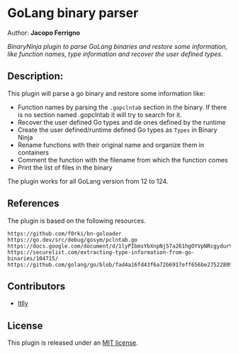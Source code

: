 # GoLang binary parser
Author: **Jacopo Ferrigno**

_BinaryNinja plugin to parse GoLang binaries and restore some information, like function names, type information and recover the user defined types._

## Description:

This plugin will parse a go binary and restore some information like:

- Function names by parsing the `.gopclntab` section in the binary. If there is no section named .gopclntab it will try to search for it.
- Recover the user defined Go types and de ones defined by the runtime
- Create the user defined/runtime defined Go types as `Types` in Binary Ninja
- Rename functions with their original name and organize them in containers
- Comment the function with the filename from which the function comes
- Print the list of files in the binary

The plugin works for all GoLang version from 12 to 124.

## References

The plugin is based on the following resources.

	https://github.com/f0rki/bn-goloader
	https://go.dev/src/debug/gosym/pclntab.go
	https://docs.google.com/document/d/1lyPIbmsYbXnpNj57a261hgOYVpNRcgydurVQIyZOz_o/pub
	https://securelist.com/extracting-type-information-from-go-binaries/104715/
	https://github.com/golang/go/blob/fad4a16fd43f6a72b6917eff656be27522809074/src/reflect/type.go#L317


## Contributors

- [ltlly](https://github.com/ltlly)

## License

This plugin is released under an [MIT license](./license).

